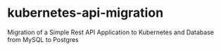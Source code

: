 # kubernetes-api-migration
Migration of a Simple Rest API Application to Kubernetes and Database from MySQL to Postgres
